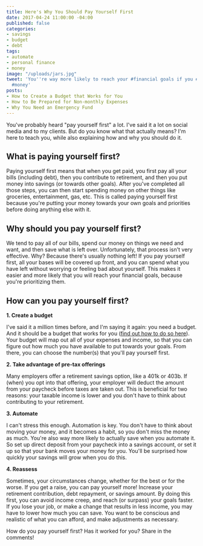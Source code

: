 ```yaml
---
title: Here's Why You Should Pay Yourself First
date: 2017-04-24 11:00:00 -04:00
published: false
categories:
- savings
- budget
- debt
tags:
- automate
- personal finance
- money
image: "/uploads/jars.jpg"
tweet: 'You''re way more likely to reach your #financial goals if you #payyourselffirst!
  #money'
posts:
- How to Create a Budget that Works for You
- How to Be Prepared for Non-monthly Expenses
- Why You Need an Emergency Fund
---
```


You've probably heard "pay yourself first" a lot. I've said it a lot on social media and to my clients. But do you know what that actually means? I'm here to teach you, while also explaining how and why you should do it.

## What is paying yourself first?

Paying yourself first means that when you get paid, you first pay all your bills (including debt), then you contribute to retirement, and then you put money into savings (or towards other goals). After you've completed all those steps, you can then start spending money on other things like groceries, entertainment, gas, etc. This is called paying yourself first because you're putting your money towards your own goals and priorities before doing anything else with it.

## Why should you pay yourself first?

We tend to pay all of our bills, spend our money on things we need and want, and then save what is left over. Unfortunately, that process isn't very effective. Why? Because there's usually nothing left! If you pay yourself first, all your bases will be covered up front, and you can spend what you have left without worrying or feeling bad about yourself. This makes it easier and more likely that you will reach your financial goals, because you're prioritizing them.

## How can you pay yourself first?

**1. Create a budget**

I've said it a million times before, and I'm saying it again: you need a budget. And it should be a budget that works for you ([find out how to do so here](https://www.maggiegermano.com/blog/how-to-create-a-budget-that-works-for-you/)). Your budget will map out all of your expenses and income, so that you can figure out how much you have available to put towards your goals. From there, you can choose the number(s) that you'll pay yourself first.

**2. Take advantage of pre-tax offerings**

Many employers offer a retirement savings option, like a 401k or 403b. If (when) you opt into that offering, your employer will deduct the amount from your paycheck before taxes are taken out. This is beneficial for two reasons: your taxable income is lower and you don't have to think about contributing to your retirement.

**3. Automate**

I can't stress this enough. Automation is key. You don't have to think about moving your money, and it becomes a habit, so you don't miss the money as much. You're also way more likely to actually save when you automate it. So set up direct deposit from your paycheck into a savings account, or set it up so that your bank moves your money for you. You'll be surprised how quickly your savings will grow when you do this.

**4. Reassess**

Sometimes, your circumstances change, whether for the best or for the worse. If you get a raise, you can pay yourself more! Increase your retirement contribution, debt repayment, or savings amount. By doing this first, you can avoid income creep, and reach (or surpass) your goals faster. If you lose your job, or make a change that results in less income, you may have to lower how much you can save. You want to be conscious and realistic of what you can afford, and make adjustments as necessary.

How do you pay yourself first? Has it worked for you? Share in the comments!